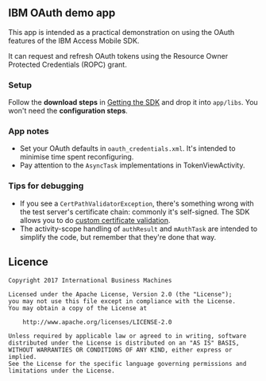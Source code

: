 IBM OAuth demo app
------------------

This app is intended as a practical demonstration on using the OAuth features of the IBM Access Mobile SDK.

It can request and refresh OAuth tokens using the Resource Owner Protected Credentials (ROPC) grant.

### Setup

Follow the **download steps** in [Getting the SDK](../../../../samples/getting-the-sdk.md) and drop it into `app/libs`. You won't need the **configuration steps**.


### App notes
- Set your OAuth defaults in `oauth_credentials.xml`. It's intended to minimise time spent reconfiguring.
- Pay attention to the `AsyncTask` implementations in TokenViewActivity.

### Tips for debugging
- If you see a `CertPathValidatorException`, there's something wrong with the test server's certificate chain: commonly it's self-signed. The SDK allows you to do [custom certificate validation](../../../../documentation/certificate-pinning.md).
- The activity-scope handling of `authResult` and `mAuthTask` are intended to simplify the code, but remember that they're done that way.

## Licence

    Copyright 2017 International Business Machines

    Licensed under the Apache License, Version 2.0 (the "License");
    you may not use this file except in compliance with the License.
    You may obtain a copy of the License at

        http://www.apache.org/licenses/LICENSE-2.0

    Unless required by applicable law or agreed to in writing, software
    distributed under the License is distributed on an "AS IS" BASIS,
    WITHOUT WARRANTIES OR CONDITIONS OF ANY KIND, either express or implied.
    See the License for the specific language governing permissions and
    limitations under the License.

